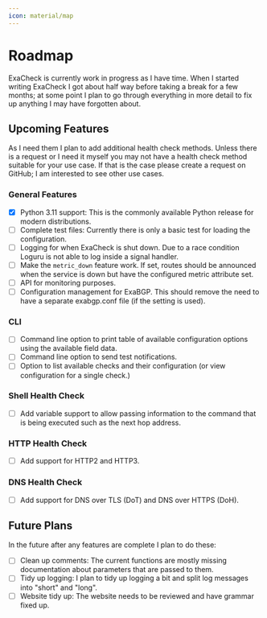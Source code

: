 ```yaml
---
icon: material/map
---
```


# Roadmap

ExaCheck is currently work in progress as I have time. When I started writing ExaCheck I got about half way before taking a break for a few months; at some point I plan to go through everything in more detail to fix up anything I may have forgotten about.

## Upcoming Features

As I need them I plan to add additional health check methods. Unless there is a request or I need it myself you may not have a health check method suitable for your use case. If that is the case please create a request on GitHub; I am interested to see other use cases.

### General Features

- [x] Python 3.11 support: This is the commonly available Python release for modern distributions.
- [ ] Complete test files: Currently there is only a basic test for loading the configuration.
- [ ] Logging for when ExaCheck is shut down. Due to a race condition Loguru is not able to log inside a signal handler.
- [ ] Make the `metric_down` feature work. If set, routes should be announced when the service is down but have the configured metric attribute set.
- [ ] API for monitoring purposes.
- [ ] Configuration management for ExaBGP. This should remove the need to have a separate exabgp.conf file (if the setting is used).

### CLI

- [ ] Command line option to print table of available configuration options using the available field data.
- [ ] Command line option to send test notifications.
- [ ] Option to list available checks and their configuration (or view configuration for a single check.)

### Shell Health Check

- [ ] Add variable support to allow passing information to the command that is being executed such as the next hop address.

### HTTP Health Check

- [ ] Add support for HTTP2 and HTTP3.

### DNS Health Check

- [ ] Add support for DNS over TLS (DoT) and DNS over HTTPS (DoH).

## Future Plans

In the future after any features are complete I plan to do these:

- [ ] Clean up comments: The current functions are mostly missing documentation about parameters that are passed to them.
- [ ] Tidy up logging: I plan to tidy up logging a bit and split log messages into "short" and "long".
- [ ] Website tidy up: The website needs to be reviewed and have grammar fixed up.
